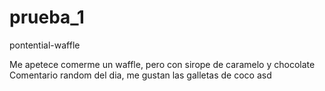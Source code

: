 # prueba_1
pontential-waffle

Me apetece comerme un waffle, pero con sirope de caramelo y chocolate
Comentario random del dia, me gustan las galletas de coco
asd
